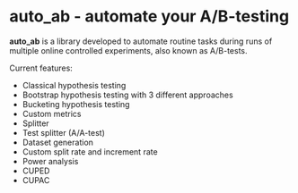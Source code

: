 # auto_ab - automate your A/B-testing

**auto_ab** is a library developed to automate routine tasks during runs of multiple online controlled experiments, also known as A/B-tests.

Current features:
- Classical hypothesis testing
- Bootstrap hypothesis testing with 3 different approaches
- Bucketing hypothesis testing
- Custom metrics
- Splitter
- Test splitter (A/A-test)
- Dataset generation
- Custom split rate and increment rate
- Power analysis
- CUPED
- CUPAC
